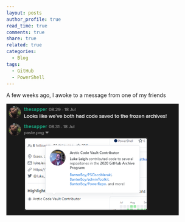 ```yaml
---
layout: posts
author_profile: true
read_time: true
comments: true
share: true
related: true
categories:
  - Blog
tags:
  - GitHub
  - PowerShell
---
```


A few weeks ago, I awoke to a message from one of my friends

<img src="/assets/images/codevault/ArcticVaultMessage.png">

